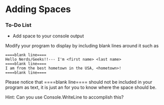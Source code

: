 # Adding Spaces

<div class="aside">
<h3>To-Do List</h3>
<ul>
  <li>Add space to your console output</li>
</ul>
</div>

Modify your program to display by including blank lines around it such as

```text
====blank line====
Hello Nerds/Geeks!!--- I'm <first name> <last name>
====blank line====
I am from the best hometown in the USA, <hometown>!
====blank line====
```

Please notice that ====blank line==== should not be included in your program as text, it is just an for you to
know where the space should be.

Hint: Can you use Console.WriteLine to accomplish this?
